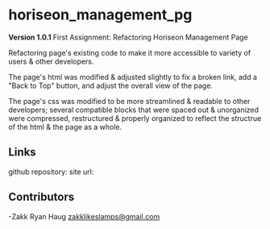 # horiseon_management_pg

**Version 1.0.1**
First Assignment: Refactoring Horiseon Management Page

Refactoring page's existing code to make it more accessible to variety of users & other developers. 

The page's html was modified & adjusted slightly to fix a broken link, add a "Back to Top" button, and 
adjust the overall view of the page. 

The page's css was modified to be more streamlined & readable to other developers; several compatible blocks that were spaced out & unorganized were compressed, restructured & properly organized to reflect the structrue of the html & the page as a whole. 


## Links
github repository: 
site url: 

## Contributors

-Zakk Ryan Haug <zakklikeslamps@gmail.com>